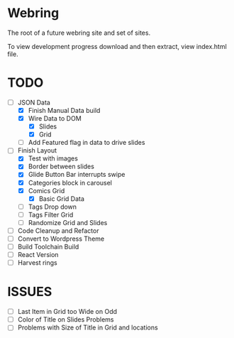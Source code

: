# Webring

The root of a future webring site and set of sites.

To view development progress download and then extract, view index.html file.

# TODO
- [ ] JSON Data
    - [x] Finish Manual Data build
    - [x] Wire Data to DOM
        - [x] Slides
        - [x] Grid
    - [ ] Add Featured flag in data to drive slides
 - [ ] Finish Layout
     - [x] Test with images
     - [x] Border between slides
	 - [x] Glide Button Bar interrupts swipe
	 - [x] Categories block in carousel
	 - [x] Comics Grid
        - [x] Basic Grid Data
    - [ ] Tags Drop down
    - [ ] Tags Filter Grid
    - [ ] Randomize Grid and Slides
 - [ ] Code Cleanup and Refactor
 - [ ] Convert to Wordpress Theme
 - [ ] Build Toolchain Build
 - [ ] React Version
 - [ ] Harvest rings

 # ISSUES
- [ ] Last Item in Grid too Wide on Odd
- [ ] Color of Title on Slides Problems
- [ ] Problems with Size of Title in Grid and locations
